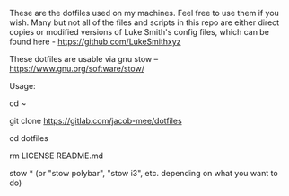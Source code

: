 These are the dotfiles used on my machines. Feel free to use them if you wish. Many but not all of the files and scripts in this repo are either direct copies or modified versions of Luke Smith's config files, which can be found here - https://github.com/LukeSmithxyz

These dotfiles are usable via gnu stow – https://www.gnu.org/software/stow/

Usage:

cd ~

git clone https://gitlab.com/jacob-mee/dotfiles

cd dotfiles

rm LICENSE README.md

stow * (or "stow polybar", "stow i3", etc. depending on what you want to do)
